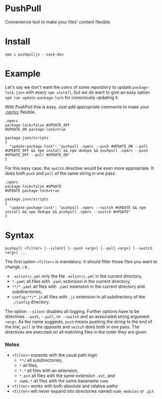 # PushPull
Convenience tool to make your files' content flexible.

# Install
```
npm i pushpulljs --save-dev
```

# Example
Let's say we don't want the users of some repostiory to update `package-lock.json` with every `npm install`, but we _do_ want to give an easy option `npm run update-package-lock` for consciously updating it.

With PushPull this is easy. Just add appropriate comments to make your [.npmrc](./.npmrc) flexible.
```
.npmrc
package-lock=false #UPDATE_OFF
#UPDATE_ON package-lock=true

package.json/scripts
{
  "update-package-lock": "pushpull .npmrc --push #UPDATE_ON --pull #UPDATE_OFF && npm install && npm dedupe && pushpull .npmrc --push #UPDATE_OFF --pull #UPDATE_ON"
}
```

For this easy case, the `switch` directive would be even more appropriate. It does both `push` and `pull` of the same string in one pass.
```
.npmrc
package-lock=false #UPDATE
#UPDATE package-lock=true

package.json/scripts
{
  "update-package-lock": "pushpull .npmrc --switch #UPDATE && npm install && npm dedupe && pushpull .npmrc --switch #UPDATE"
}
```

# Syntax
```
pushpull <filter> [--silent] [--push <arg>] [--pull <arg>] [--switch <arg>] ...
```
The first option `<filter>` is mandatory. It should filter those files you want to change, i.e., 
* `.eslintrc.yml` only the file `.eslintrc.yml` in the current directory,
* `*.yaml` all files with `.yaml` extension in the current directory,
* `**/*.yaml` all files with `.yaml` extension in the current directory and subdirectories,
* `config/**/*.js` all files with `.js` extension in all subdirectory of the `./config` directory.

The option `--silent` disables all logging. Further options have to be directives `--push`, `--pull`, or `--switch` and an associated string argument `<arg>`. As the name suggests, `push` means pushing the string to the end of the line, `pull` is the opposite and `switch` does both in one pass. The directives are executed on all matching files in the order they are given.

### Notes
* `<filter>` expands with the usual path logic
  * `**/` all subdirectories,
  * `*` all files,
  * `*.*` all files with an extension,
  * `*.ext` all files with the same extension `.ext`, and
  * `name.*` all files with the same basename `name`
* `<filter>` works with both absolute and relative paths
* `<filter>` will never expand into directories named `node_modules` or `.git`
